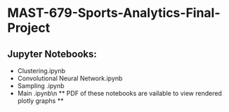# MAST-679-Sports-Analytics-Final-Project

## Jupyter Notebooks:

- Clustering.ipynb
- Convolutional Neural Network.ipynb
- Sampling .ipynb
- Main .ipynb\n
** PDF of these notebooks are vailable to view rendered plotly graphs **
